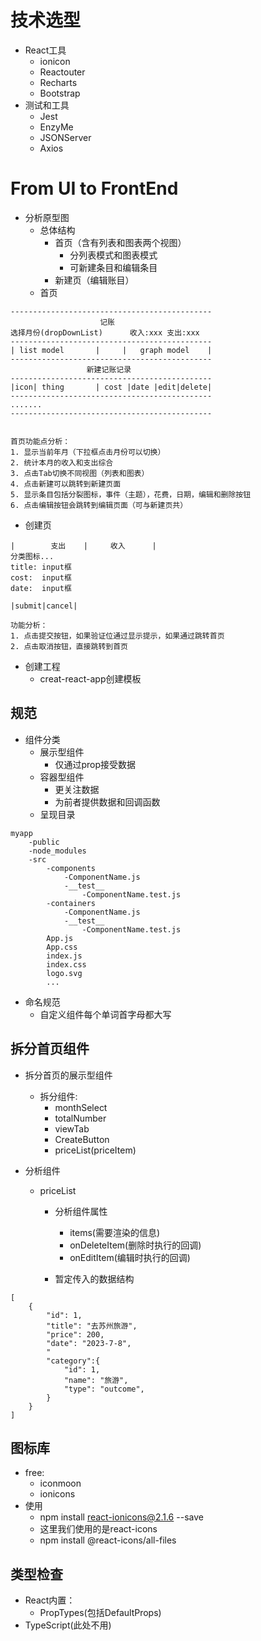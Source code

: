 # 技术选型

* React工具
    * ionicon
    * Reactouter
    * Recharts
    * Bootstrap
* 测试和工具
    * Jest
    * EnzyMe
    * JSONServer
    * Axios

# From UI to FrontEnd

* 分析原型图
    * 总体结构
        * 首页（含有列表和图表两个视图）
            * 分列表模式和图表模式
            * 可新建条目和编辑条目
        * 新建页（编辑账目）
    * 首页

```
---------------------------------------------
                    记账
选择月份(dropDownList)      收入:xxx 支出:xxx
---------------------------------------------
| list model       |     |   graph model    |
---------------------------------------------
                 新建记账记录
---------------------------------------------
|icon| thing       | cost |date |edit|delete|
---------------------------------------------
.......
---------------------------------------------


首页功能点分析：
1. 显示当前年月（下拉框点击月份可以切换）
2. 统计本月的收入和支出综合
3. 点击Tab切换不同视图（列表和图表）
4. 点击新建可以跳转到新建页面
5. 显示条目包括分裂图标，事件（主题），花费，日期，编辑和删除按钮
6. 点击编辑按钮会跳转到编辑页面（可与新建页共）
```  


   * 创建页
```
|        支出    |     收入      |
分类图标...
title: input框
cost:  input框
date:  input框

|submit|cancel|

功能分析：
1. 点击提交按钮，如果验证位通过显示提示，如果通过跳转首页
2. 点击取消按钮，直接跳转到首页
```

* 创建工程
    * creat-react-app创建模板
    
## 规范
* 组件分类
    * 展示型组件
        * 仅通过prop接受数据
    * 容器型组件
        * 更关注数据
        * 为前者提供数据和回调函数
    * 呈现目录
```
myapp
    -public
    -node_modules
    -src
        -components
            -ComponentName.js
            -__test__
                -ComponentName.test.js
        -containers
            -ComponentName.js
            -__test__
                -ComponentName.test.js
        App.js
        App.css
        index.js
        index.css
        logo.svg
        ...    
```        
* 命名规范
    * 自定义组件每个单词首字母都大写

## 拆分首页组件
* 拆分首页的展示型组件
    * 拆分组件:
        * monthSelect
        * totalNumber
        * viewTab
        * CreateButton
        * priceList(priceItem)
    
* 分析组件
    * priceList
        * 分析组件属性
            * items(需要渲染的信息)
            * onDeleteItem(删除时执行的回调)
            * onEditItem(编辑时执行的回调)

        * 暂定传入的数据结构
```
[
    {
        "id": 1,
        "title": "去苏州旅游",
        "price": 200,
        "date": "2023-7-8",
        "
        "category":{
            "id": 1,
            "name": "旅游",
            "type": "outcome",
        }
    }
]
```

## 图标库
* free:
    * iconmoon
    * ionicons
* 使用
    * npm install react-ionicons@2.1.6 --save
    * 这里我们使用的是react-icons
    * npm install @react-icons/all-files
## 类型检查
* React内置：
    * PropTypes(包括DefaultProps)
* TypeScript(此处不用)
